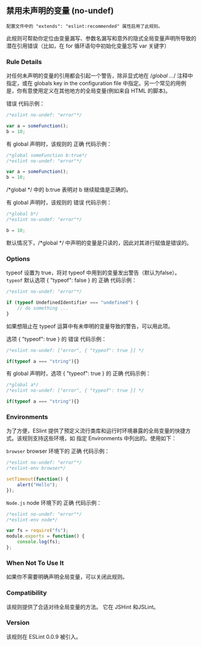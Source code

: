 ## 禁用未声明的变量 (no-undef)

```配置文件中的 "extends": "eslint:recommended" 属性启用了此规则。```

此规则可帮助你定位由变量漏写、参数名漏写和意外的隐式全局变量声明所导致的潜在引用错误（比如，在 for 循环语句中初始化变量忘写 var 关键字）

### Rule Details
对任何未声明的变量的引用都会引起一个警告，除非显式地在 /*global ...*/ 注释中指定，或在 globals key in the configuration file 中指定。另一个常见的用例是，你有意使用定义在其他地方的全局变量(例如来自 HTML 的脚本)。

错误 代码示例：
```js
/*eslint no-undef: "error"*/

var a = someFunction();
b = 10;
```

有 global 声明时，该规则的 正确 代码示例：
```js
/*global someFunction b:true*/
/*eslint no-undef: "error"*/

var a = someFunction();
b = 10;
```

/*global */ 中的 b:true 表明对 b 继续赋值是正确的。

有 global 声明时，该规则的 错误 代码示例：
```js
/*global b*/
/*eslint no-undef: "error"*/

b = 10;
```

默认情况下，/*global */ 中声明的变量是只读的，因此对其进行赋值是错误的。

### Options
typeof 设置为 true，将对 typeof 中用到的变量发出警告（默认为false）。
```typeof```
默认选项 { "typeof": false } 的 正确 代码示例：
```js
/*eslint no-undef: "error"*/

if (typeof UndefinedIdentifier === "undefined") {
    // do something ...
}
```

如果想阻止在 typeof 运算中有未申明的变量导致的警告，可以用此项。

选项 { "typeof": true } 的 错误 代码示例：
```js
/*eslint no-undef: ["error", { "typeof": true }] */

if(typeof a === "string"){}
```

有 global 声明时，选项 { "typeof": true } 的 正确 代码示例：
```js
/*global a*/
/*eslint no-undef: ["error", { "typeof": true }] */

if(typeof a === "string"){}
```

### Environments
为了方便，ESlint 提供了预定义流行类库和运行时环境暴露的全局变量的快捷方式。该规则支持这些环境，如 指定 Environments 中列出的。使用如下：

```browser```
browser 环境下的 正确 代码示例：
```js
/*eslint no-undef: "error"*/
/*eslint-env browser*/

setTimeout(function() {
    alert("Hello");
});
```

```Node.js```
node 环境下的 正确 代码示例：
```js
/*eslint no-undef: "error"*/
/*eslint-env node*/

var fs = require("fs");
module.exports = function() {
    console.log(fs);
};
```

### When Not To Use It
如果你不需要明确声明全局变量，可以关闭此规则。

### Compatibility
该规则提供了合适对待全局变量的方法。 它在 JSHint 和JSLint。

### Version
该规则在 ESLint 0.0.9 被引入。
